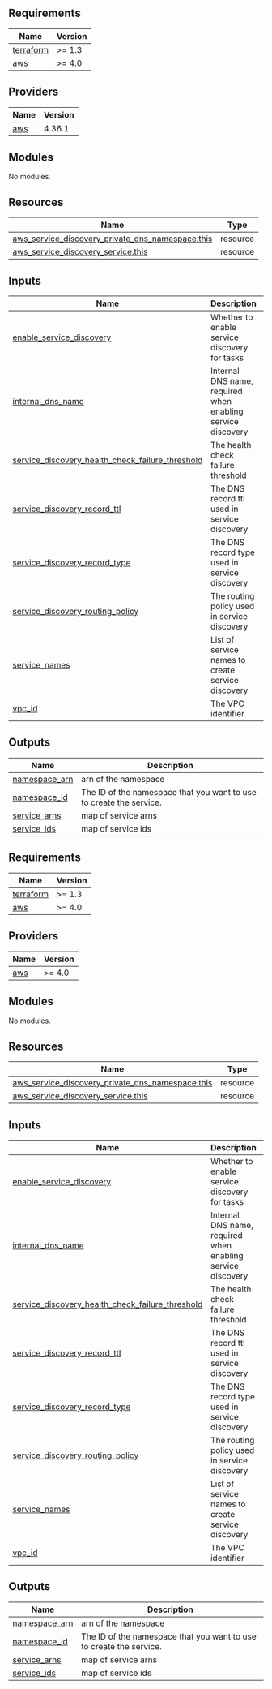 <!-- BEGINNING OF PRE-COMMIT-TERRAFORM DOCS HOOK -->
## Requirements

| Name | Version |
|------|---------|
| <a name="requirement_terraform"></a> [terraform](#requirement\_terraform) | >= 1.3 |
| <a name="requirement_aws"></a> [aws](#requirement\_aws) | >= 4.0 |

## Providers

| Name | Version |
|------|---------|
| <a name="provider_aws"></a> [aws](#provider\_aws) | 4.36.1 |

## Modules

No modules.

## Resources

| Name | Type |
|------|------|
| [aws_service_discovery_private_dns_namespace.this](https://registry.terraform.io/providers/hashicorp/aws/latest/docs/resources/service_discovery_private_dns_namespace) | resource |
| [aws_service_discovery_service.this](https://registry.terraform.io/providers/hashicorp/aws/latest/docs/resources/service_discovery_service) | resource |

## Inputs

| Name | Description | Type | Default | Required |
|------|-------------|------|---------|:--------:|
| <a name="input_enable_service_discovery"></a> [enable\_service\_discovery](#input\_enable\_service\_discovery) | Whether to enable service discovery for tasks | `bool` | `true` | no |
| <a name="input_internal_dns_name"></a> [internal\_dns\_name](#input\_internal\_dns\_name) | Internal DNS name, required when enabling service discovery | `string` | `""` | no |
| <a name="input_service_discovery_health_check_failure_threshold"></a> [service\_discovery\_health\_check\_failure\_threshold](#input\_service\_discovery\_health\_check\_failure\_threshold) | The health check failure threshold | `number` | `1` | no |
| <a name="input_service_discovery_record_ttl"></a> [service\_discovery\_record\_ttl](#input\_service\_discovery\_record\_ttl) | The DNS record ttl used in service discovery | `number` | `10` | no |
| <a name="input_service_discovery_record_type"></a> [service\_discovery\_record\_type](#input\_service\_discovery\_record\_type) | The DNS record type used in service discovery | `string` | `"A"` | no |
| <a name="input_service_discovery_routing_policy"></a> [service\_discovery\_routing\_policy](#input\_service\_discovery\_routing\_policy) | The routing policy used in service discovery | `string` | `"MULTIVALUE"` | no |
| <a name="input_service_names"></a> [service\_names](#input\_service\_names) | List of service names to create service discovery | `list(string)` | `[]` | no |
| <a name="input_vpc_id"></a> [vpc\_id](#input\_vpc\_id) | The VPC identifier | `string` | n/a | yes |

## Outputs

| Name | Description |
|------|-------------|
| <a name="output_namespace_arn"></a> [namespace\_arn](#output\_namespace\_arn) | arn of the namespace |
| <a name="output_namespace_id"></a> [namespace\_id](#output\_namespace\_id) | The ID of the namespace that you want to use to create the service. |
| <a name="output_service_arns"></a> [service\_arns](#output\_service\_arns) | map of service arns |
| <a name="output_service_ids"></a> [service\_ids](#output\_service\_ids) | map of service ids |
<!-- END OF PRE-COMMIT-TERRAFORM DOCS HOOK -->

<!-- BEGIN_TF_DOCS -->
## Requirements

| Name | Version |
|------|---------|
| <a name="requirement_terraform"></a> [terraform](#requirement\_terraform) | >= 1.3 |
| <a name="requirement_aws"></a> [aws](#requirement\_aws) | >= 4.0 |

## Providers

| Name | Version |
|------|---------|
| <a name="provider_aws"></a> [aws](#provider\_aws) | >= 4.0 |

## Modules

No modules.

## Resources

| Name | Type |
|------|------|
| [aws_service_discovery_private_dns_namespace.this](https://registry.terraform.io/providers/hashicorp/aws/latest/docs/resources/service_discovery_private_dns_namespace) | resource |
| [aws_service_discovery_service.this](https://registry.terraform.io/providers/hashicorp/aws/latest/docs/resources/service_discovery_service) | resource |

## Inputs

| Name | Description | Type | Default | Required |
|------|-------------|------|---------|:--------:|
| <a name="input_enable_service_discovery"></a> [enable\_service\_discovery](#input\_enable\_service\_discovery) | Whether to enable service discovery for tasks | `bool` | `true` | no |
| <a name="input_internal_dns_name"></a> [internal\_dns\_name](#input\_internal\_dns\_name) | Internal DNS name, required when enabling service discovery | `string` | `""` | no |
| <a name="input_service_discovery_health_check_failure_threshold"></a> [service\_discovery\_health\_check\_failure\_threshold](#input\_service\_discovery\_health\_check\_failure\_threshold) | The health check failure threshold | `number` | `1` | no |
| <a name="input_service_discovery_record_ttl"></a> [service\_discovery\_record\_ttl](#input\_service\_discovery\_record\_ttl) | The DNS record ttl used in service discovery | `number` | `10` | no |
| <a name="input_service_discovery_record_type"></a> [service\_discovery\_record\_type](#input\_service\_discovery\_record\_type) | The DNS record type used in service discovery | `string` | `"A"` | no |
| <a name="input_service_discovery_routing_policy"></a> [service\_discovery\_routing\_policy](#input\_service\_discovery\_routing\_policy) | The routing policy used in service discovery | `string` | `"MULTIVALUE"` | no |
| <a name="input_service_names"></a> [service\_names](#input\_service\_names) | List of service names to create service discovery | `list(string)` | `[]` | no |
| <a name="input_vpc_id"></a> [vpc\_id](#input\_vpc\_id) | The VPC identifier | `string` | n/a | yes |

## Outputs

| Name | Description |
|------|-------------|
| <a name="output_namespace_arn"></a> [namespace\_arn](#output\_namespace\_arn) | arn of the namespace |
| <a name="output_namespace_id"></a> [namespace\_id](#output\_namespace\_id) | The ID of the namespace that you want to use to create the service. |
| <a name="output_service_arns"></a> [service\_arns](#output\_service\_arns) | map of service arns |
| <a name="output_service_ids"></a> [service\_ids](#output\_service\_ids) | map of service ids |
<!-- END_TF_DOCS -->